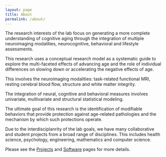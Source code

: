 ```yaml
---
layout: page
title: About
permalink: /about/
---
```


The research interests of the lab focus on generating a more complete understanding of cognitive aging through the integration of multiple neuroimaging modalities, neurocognitive, behavioral and lifestyle assessments. 

This research uses a conceptual research model as a systematic guide to explore the multi-faceted effects of advancing age and the role of individual differences on slowing down or accelerating the negative effects of age. 

This involves the neuroimaging modalities: task-related functional MRI, resting cerebral blood flow, structure and white matter integrity. 

The integration of neural, cognitive and behavioral measures involves univariate, multivariate and structural statistical modeling. 

The ultimate goal of this research is the identification of modifiable behaviors that provide protection against age-related pathologies and the mechanism by which such protections operate. 

Due to the interdisciplanrity of the lab goals, we have many collaborative and student projects from a broad range of disciplines. This includes health science, psychology, engineering, mathematics and computer science. 

Please see the [Projects](../projects/) and [Software](../software/) pages for more details.
